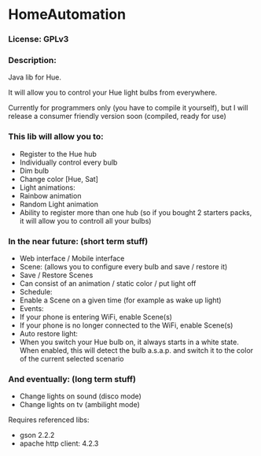 HomeAutomation
==============
### License: GPLv3
### Description:

Java lib for Hue.

It will allow you to control your Hue light bulbs from everywhere. 

Currently for programmers only (you have to compile it yourself), but I will release a consumer friendly version soon (compiled, ready for use)

### This lib will allow you to:
- Register to the Hue hub
- Individually control every bulb
 - Dim bulb
 - Change color [Hue, Sat]
- Light animations:
 - Rainbow animation
 - Random Light animation
- Ability to register more than one hub (so if you bought 2 starters packs, it will allow you to controll all your bulbs)

### In the near future: (short term stuff)
- Web interface / Mobile interface
- Scene: (allows you to configure every bulb and save / restore it)
 - Save / Restore Scenes
 - Can consist of an animation / static color / put light off
- Schedule: 
 - Enable a Scene on a given time (for example as wake up light)
- Events: 
 - If your phone is entering WiFi, enable Scene(s)
 - If your phone is no longer connected to the WiFi, enable Scene(s)
- Auto restore light:
 - When you switch your Hue bulb on, it always starts in a white state. When enabled, this will detect the bulb a.s.a.p. and switch it to the color of the current selected scenario

### And eventually: (long term stuff)
- Change lights on sound (disco mode)
- Change lights on tv (ambilight mode)

Requires referenced libs:
- gson 2.2.2
- apache http client: 4.2.3
